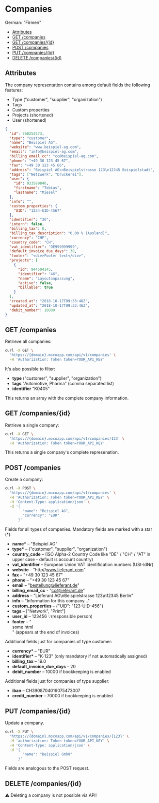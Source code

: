 # Companies

German: "Firmen"

<!-- TOC -->

- [Attributes](#attributes)
- [GET /companies](#get-companies)
- [GET /companies/{id}](#get-companiesid)
- [POST /companies](#post-companies)
- [PUT /companies/{id}](#put-companiesid)
- [DELETE /companies/{id}](#delete-companiesid)

<!-- /TOC -->

## Attributes

The company representation contains among default fields the following features:

- Type ("customer", "supplier", "organization")
- Tags
- Custom properties
- Projects (shortened)
- User (shortened)

```json
{
  "id": 760253573,
  "type": "customer",
  "name": "Beispiel AG",
  "website": "www.beispiel-ag.com",
  "email": "info@beispiel-ag.com",
  "billing_email_cc": "cc@beispiel-ag.com",
  "phone": "+49 30 123 45 67",
  "fax": "+49 30 123 45 66",
  "address": "Beispiel AG\nBeispielstrasse 123\n12345 Beispielstadt",
  "tags": ["Netzwerk", "Druckerei"],
  "user": {
    "id": 933589840,
    "firstname": "Tobias",
    "lastname": "Miesel"
  },
  "info": "",
  "custom_properties": {
    "UID": "1234-UID-4567"
  },
  "identifier": "36",
  "intern": false,
  "billing_tax": 0,
  "billing_tax_description": "0.00 % (Ausland)",
  "currency": "CHF",
  "country_code": "CH",
  "vat_identifier": "DE999999999",
  "default_invoice_due_days": 30,
  "footer": "<div>Footer text</div>",
  "projects": [
    {
      "id": 944504145,
      "identifier": "46",
      "name": "Layoutanpassung",
      "active": false,
      "billable": true
    }
  ],
  "created_at": "2018-10-17T09:33:46Z",
  "updated_at": "2018-10-17T09:33:46Z",
  "debit_number": 10000
}
```

## GET /companies

Retrieve all companies:

```bash
curl -X GET \
  'https://{domain}.mocoapp.com/api/v1/companies' \
  -H 'Authorization: Token token=YOUR_API_KEY'
```

It's also possible to filter:

- **type** ("customer", "supplier", "organization")
- **tags** "Automotive, Pharma" (comma separated list)
- **identifier** "K0405"

This returns an array with the complete company information.

## GET /companies/{id}

Retrieve a single company:

```bash
curl -X GET \
  'https://{domain}.mocoapp.com/api/v1/companies/123' \
  -H 'Authorization: Token token=YOUR_API_KEY'
```

This returns a single company's complete represenation.

## POST /companies

Create a company:

```bash
curl -X POST \
  'https://{domain}.mocoapp.com/api/v1/companies' \
  -H 'Authorization: Token token=YOUR_API_KEY' \
  -H 'Content-Type: application/json' \
  -d '{
        "name": "Beispiel AG",
        "currency": "EUR"
      }'
```

Fields for all types of companies. Mandatory fields are marked with a star (\*):

- **name\*** – "Beispiel AG"
- **type\*** – ("customer", "supplier", "organization")
- **country_code** – (ISO Alpha-2 Country Code like "DE" / "CH" / "AT" in upper case - default is account country)
- **vat_identifier** – European Union VAT identification numbers (USt-IdNr)
- **website** – "http//www.lieferant.com"
- **fax** – "+49 30 123 45 67"
- **phone** – "+49 30 123 45 67"
- **email** – "bestellung@lieferant.de"
- **billing_email_cc** - "cc@lieferant.de"
- **address** – "Lieferant AG\nBeispielstrasse 123\n12345 Berlin"
- **info** – "Information for this company..."
- **custom_properties** – {"UID": "123-UID-456"}
- **tags** – ["Network", "Print"]
- **user_id** – 123456 💡(responsible person)
- **footer** – "<div>some html</div>" (appears at the end of invoices)

Additional fields just for companies of type customer:

- **currency\*** – "EUR"
- **identifier\*** – "K-123" (only mandatory if not automatically assigned)
- **billing_tax** – 19.0
- **default_invoice_due_days** – 20
- **debit_number** – 10000 if bookkeeping is enabled

Additional fields just for companies of type supplier:

- **iban** – CH3908704016075473007
- **credit_number** – 70000 if bookkeeping is enabled

## PUT /companies/{id}

Update a company.

```bash
curl -X PUT \
  'https://{domain}.mocoapp.com/api/v1/companies/{123}' \
  -H 'authorization: Token token=YOUR_API_KEY' \
  -H 'Content-Type: application/json' \
  -d '{
        "name": "Beispiel GmbH"
      }'
```

Fields are analogous to the POST request.

## DELETE /companies/{id}

⚠ Deleting a company is not possible via API!
